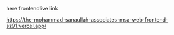 



here frontendlive link



https://the-mohammad-sanaullah-associates-msa-web-frontend-sz91.vercel.app/
